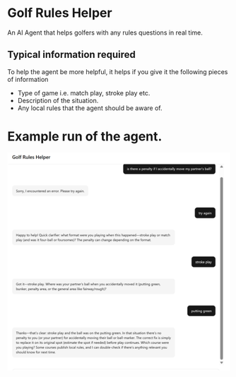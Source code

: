 # Golf Rules Helper

An AI Agent that helps golfers with any rules questions in real time.

## Typical information required

To help the agent be more helpful, it helps if you give it the following pieces of information
* Type of game i.e. match play, stroke play etc.
* Description of the situation.
* Any local rules that the agent should be aware of.

# Example run of the agent.
![Penalty Question](doc/agent_interaction.png "Penalty question")
